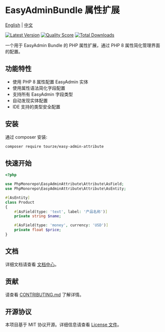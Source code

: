 # EasyAdminBundle 属性扩展

[English](README.md) | [中文](README.zh-CN.md)

[![Latest Version](https://img.shields.io/packagist/v/tourze/easy-admin-attribute.svg?style=flat-square)](https://packagist.org/packages/tourze/easy-admin-attribute)
[![Quality Score](https://img.shields.io/scrutinizer/g/tourze/easy-admin-attribute.svg?style=flat-square)](https://scrutinizer-ci.com/g/tourze/easy-admin-attribute)
[![Total Downloads](https://img.shields.io/packagist/dt/tourze/easy-admin-attribute.svg?style=flat-square)](https://packagist.org/packages/tourze/easy-admin-attribute)

一个用于 EasyAdmin Bundle 的 PHP 属性扩展，通过 PHP 8 属性简化管理界面的配置。

## 功能特性

- 使用 PHP 8 属性配置 EasyAdmin 实体
- 使用属性语法简化字段配置
- 支持所有 EasyAdmin 字段类型
- 自动发现实体配置
- IDE 支持的类型安全配置

## 安装

通过 composer 安装:

```bash
composer require tourze/easy-admin-attribute
```

## 快速开始

```php
<?php

use PhpMonorepo\EasyAdminAttribute\Attribute\AsField;
use PhpMonorepo\EasyAdminAttribute\Attribute\AsEntity;

#[AsEntity]
class Product
{
    #[AsField(type: 'text', label: '产品名称')]
    private string $name;

    #[AsField(type: 'money', currency: 'USD')]
    private float $price;
}
```

## 文档

详细文档请查看 [文档中心](docs/index.md)。

## 贡献

请查看 [CONTRIBUTING.md](CONTRIBUTING.md) 了解详情。

## 开源协议

本项目基于 MIT 协议开源。详细信息请查看 [License 文件](LICENSE.md)。
